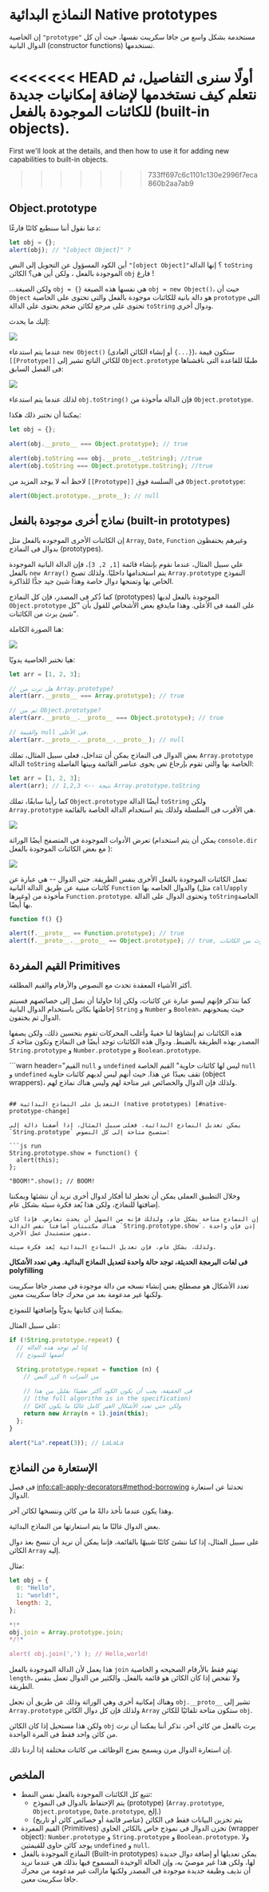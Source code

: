 # النماذج البدائية Native prototypes

إن الخاصية `"prototype"` مستخدمة بشكل واسع من جافا سكريبت نفسها، حيث أن كل الدوال البانية (constructor functions) تستخدمها.

<<<<<<< HEAD
أولًا سنرى التفاصيل، ثم نتعلم كيف نستخدمها لإضافة إمكانيات جديدة للكائنات الموجودة بالفعل (built-in objects).
=======
First we'll look at the details, and then how to use it for adding new capabilities to built-in objects.
>>>>>>> 733ff697c6c1101c130e2996f7eca860b2aa7ab9

## Object.prototype

دعنا نقول أننا سنطبع كائنًا فارغًا:

```js run
let obj = {};
alert(obj); // "[object Object]" ?
```

أين الكود المسؤول عن التحويل إلى النص `"[object Object]"`؟ إنها الدالة `toString` الموجودة بالفعل ، ولكن أين هى؟ الكائن `obj` فارغ !

...ولكن الصيغة `obj = {}` هي نفسها هذه الصيغة `obj = new Object()`، حيث أن `Object` هو دالة بانية للكائنات موجودة بالفعل والتى تحتوى على الخاصية `prototype` التى تحتوى على مرجع لكائن ضخم يحتوى على الدالة `toString` ودوال أخري.

إليك ما يحدث:

![](object-prototype.svg)

عندما يتم استدعاء `new Object()` (أو إنشاء الكائن العادى `{...}`)، ستكون قيمة `[[Prototype]]` للكائن الناتج تشير إلى `Object.prototype` طبقًا للقاعدة التى ناقشناها فى الفصل السابق:

![](object-prototype-1.svg)

لذلك عندما يتم استدعاء `obj.toString()` فإن الدالة مأخوذة من `Object.prototype`.

يمكننا أن نختبر ذلك هكذا:

```js run
let obj = {};

alert(obj.__proto__ === Object.prototype); // true

alert(obj.toString === obj.__proto__.toString); //true
alert(obj.toString === Object.prototype.toString); //true
```

لاحظ أنه لا يوجد المزيد من `[[Prototype]]` فى السلسة فوق `Object.prototype`:

```js run
alert(Object.prototype.__proto__); // null
```

## نماذج أخرى موجودة بالفعل (built-in prototypes)

إن الكائنات الأخرى الموجوده بالفعل مثل `Array`, `Date`, `Function` وغيرهم يحتفظون بدوال فى النماذج (prototypes).

علي سبيل المثال، عندما نقوم بإنشاء قائمة `[1, 2, 3]`، فإن الدالة البانية الموجودة بالفعل `new Array()` يتم استخدامها داخليًا. ولذلك تصبح `Array.prototype` النموذج الخاص بها وتمنحها دوال خاصة وهذا شيئ جيد جدًّا للذاكرة.

كما ذُكر فى المصدر، فإن كل النماذج (prototypes) الموجودة بالفعل لديها `Object.prototype` على القمة فى الأعلى. وهذا مايدفع بعض الأشخاص للقول بأن "كل شيئ يرث من الكائنات".

هنا الصورة الكاملة:

![](native-prototypes-classes.svg)

هيا نختبر الخاصية يدويًا:

```js run
let arr = [1, 2, 3];

// هل ترث من Array.prototype?
alert(arr.__proto__ === Array.prototype); // true

// ثم من Object.prototype?
alert(arr.__proto__.__proto__ === Object.prototype); // true

// والقيمة null فى الأعلى.
alert(arr.__proto__.__proto__.__proto__); // null
```

بعض الدوال فى النماذج يمكن أن تتداخل، فعلى سبيل المثال، تملك `Array.prototype` الدالة `toString` الخاصة بها والتى تقوم بإرجاع نص يحوى عناصر القائمة وبينها الفاصلة:

```js run
let arr = [1, 2, 3];
alert(arr); // 1,2,3 <-- نتيجة Array.prototype.toString
```

كما رأينا سابقًا، تملك `Object.prototype` أيضًا الدالة `toString` ولكن `Array.prototype` هي الأقرب فى السلسلة ولذلك يتم استخدام الدالة الخاصة بالقائمة.

![](native-prototypes-array-tostring.svg)

تعرض الأدوات الموجودة فى المتصفح أيضًا الوراثة (يمكن أن يتم استخدام `console.dir` مع بعض الكائنات الموجودة بالفعل ):

![](console_dir_array.png)

تعمل الكائنات الموجودة بالفعل الأخرى بنفس الطريقة. حتى الدوال -- هي عبارة عن كائنات مبنية عن طريق الدالة البانية `Function` والدوال الخاصه بها (مثل `call`/`apply` وغيرها) مأخوذة من `Function.prototype`. وتحتوى الدوال على الدالة `toString`الخاصة بها أيضًا.

```js run
function f() {}

alert(f.__proto__ == Function.prototype); // true
alert(f.__proto__.__proto__ == Object.prototype); // true, ترث من الكائنات
```

## القيم المفردة Primitives

أكثر الأشياء المعقدة تحدث مع النصوص والأرقام والقيم المطلقة.

كما نتذكر فإنهم ليسو عبارة عن كائنات، ولكن إذا حاولنا أن نصل إلى خصائصهم فسيتم إحاطتها بكائن باستخدام الدوال البانية `String` و `Number` و `Boolean`، حيث يمنحونهم الدوال ثم يختفون.

هذه الكائنات تم إنشاؤها لنا خفيةً وأغلب المحركات تقوم بتحسين ذلك، ولكن يصفها المصدر بهذه الطريقة بالضبط. ودوال هذه الكائنات توجد أيضًا فى النماذج وتكون متاحة كـ `String.prototype` و `Number.prototype` و `Boolean.prototype`.

```warn header="القيم `null` و `undefined` ليس لها كائنات حاوية"
القيم الخاصة `null` و `undefined` تقف بعيدًا عن هذا. حيث أنهم ليس لديهم كائنات حاوية (object wrappers)، ولذلك فإن الدوال والخصائص غير متاحة لهم وليس هناك نماذج لهم.

````

## التعديل على النماذج البدائية (native prototypes) [#native-prototype-change]

يمكن تعديل النماذج البدائية. فعلى سبيل المثال، إذا أضفنا دالة إلى `String.prototype` ستصبح متاحة إلى كل النصوص:

```js run
String.prototype.show = function() {
  alert(this);
};

"BOOM!".show(); // BOOM!
````

وخلال التطبيق العملى يمكن أن تخطر لنا أفكار لدوال أخرى نريد أن ننشئها ويمكننا إضافتها للنماذج، ولكن هذا يُعد فكرة سيئة بشكل عام.

```warn
إن النماذج متاحة بشكل عام، ولذلك فإنه من السهل أن يحدث تعارض. فإذا كان هناك مكتبتان أضافتا نفس الدالة `String.prototype.show`، إذن فإن واحدة منهن ستستبدل عمل الأخرى.

ولذلك، بشكل عام، فإن تعديل النماذج البدائية يُعد فكرة سيئة.
```

**فى لغات البرمجة الحديثة، توجد حالة واحدة لتعديل النماذج البدائية. وهي تعدد الأشكال polyfilling**

تعدد الأشكال هو مصطلح يعني إنشاء نسخه من دالة موجودة فى مصدر جافا سكريبت ولكنها غير مدعومة بعد من محرك جافا سكريبت معين.

يمكننا إذن كتابتها يدويّاً وإضافتها للنموذج.

على سبيل المثال:

```js run
if (!String.prototype.repeat) {
  // إذا لم توجد هذه الدالة
  // أضفها للنموذج

  String.prototype.repeat = function (n) {
    // كرر النص n من المرات

    // فى الحقيقة، يجب أن يكون الكود أكثر تعقيدًا بقليل من هذا
    // (the full algorithm is in the specification)
    // ولكن حتي تعدد الأشكال الغير كامل غالبًا ما يكون كافيًا
    return new Array(n + 1).join(this);
  };
}

alert("La".repeat(3)); // LaLaLa
```

## الإستعارة من النماذج

فى فصل <info:call-apply-decorators#method-borrowing> تحدثنا عن استعارة الدوال.

وهذا يكون عندما نأخذ دالةً ما من كائن وننسخها لكائن آخر.

بعض الدوال غالبًا ما يتم استعارتها من النماذج البدائية.

على سبيل المثال، إذا كنا ننشئ كائنًا شبيهًا بالقائمة، فإننا يمكن أن نريد أن ننسخ بعذ دوال الكائن `Array` إليه.

مثال:

```js run
let obj = {
  0: "Hello",
  1: "world!",
  length: 2,
};

*!*
obj.join = Array.prototype.join;
*/!*

alert( obj.join(',') ); // Hello,world!
```

هذا يعمل لأن الدالة الموجودة بالفعل `join` تهتم فقط بالأرقام الصحيحه و الخاصية `length`، ولا تفحص إذا كان الكائن هو قائمة بالفعل. والكثير من الدوال تعمل بنفس الطريقة.

وهناك إمكانية أخرى وهي الوراثة وذلك عن طريق أن نجعل `obj.__proto__` تشير إلى `Array.prototype` ولذلك فإن كل دوال الكائن `Array` ستكون متاحة تلقائيًا للكائن `obj`.

ولكن هذا مستحيل إذا كان الكائن `obj` يرث بالفعل من كائن آخر، تذكر أننا يمكننا أن نرث من كائن واحد فقط فى المرة الواحدة.

إن استعارة الدوال مرن ويسمح بمزج الوظائف من كائنات مختلفة إذا أردنا ذلك.

## الملخص

- تتبع كل الكائنات الموجودة بالفعل نفس النمط:
  - يتم الإحتفاظ بالدوال فى النموذج (prototype) (`Array.prototype`, `Object.prototype`, `Date.prototype`, إلخ.)
  - يتم تخزين البيانات فقط فى الكائن (عناصر قائمة أو خصائص كائن أو تاريخ)
- القيم المفردة (Primitives) تخزن الدوال فى نموذج خاص بالكائن الحاوي (wrapper object): `Number.prototype` و `String.prototype` و `Boolean.prototype`. ولا يوجد كائن حاوى للقيمتين `undefined` و `null`.
- النماذج الموجودة بالفعل (Built-in prototypes) يمكن تعديلها أو إضافة دوال جديدة لها، ولكن هذا غير موصيً به، وإن الحالة الوحيدة المسموح فيها بذلك هي عندما نريد أن نذيف وظيفة جديدة موجودة فى المصدر ولكنها مازالت غير مدعومة من محرك جافا سكريبت معين.
